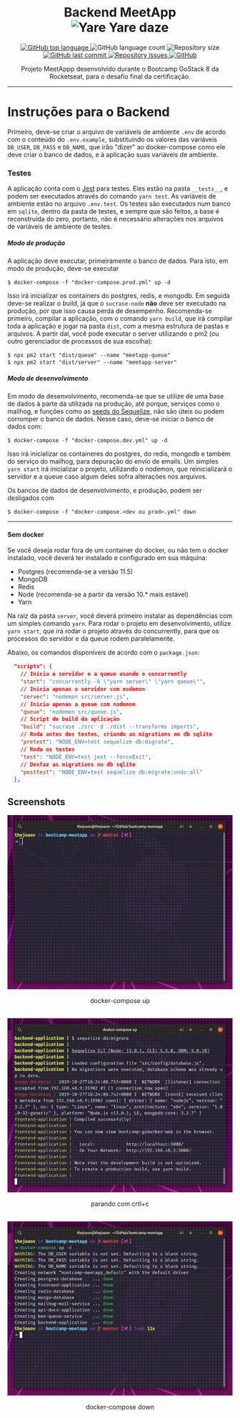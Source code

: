 <h1 align="center">
    Backend MeetApp
    </br>
    <img alt="Yare Yare daze" src="https://i.imgur.com/3cqc6DD.png" />

</h1>
<p align="center">
  <a href="https://github.com/thejoaov/bootcamp-meetapp-api/search?l=javascript">
    <img alt="GitHub top language" src="https://img.shields.io/github/languages/top/thejoaov/bootcamp-meetapp-api.svg">
  </a>
  <img alt="GitHub language count" src="https://img.shields.io/github/languages/count/thejoaov/bootcamp-meetapp-api.svg">
  <img alt="Repository size" src="https://img.shields.io/github/repo-size/thejoaov/bootcamp-meetapp-api.svg">
  <a href="https://github.com/thejoaov/bootcamp-meetapp-api/commits/master">
    <img alt="GitHub last commit" src="https://img.shields.io/github/last-commit/thejoaov/bootcamp-meetapp-api.svg">
  </a>
  <a href="https://github.com/thejoaov/bootcamp-meetapp-api/issues">
    <img alt="Repository issues" src="https://img.shields.io/github/issues/thejoaov/bootcamp-meetapp-api.svg">
  </a>
  <a href="https://github.com/thejoaov/bootcamp-meetapp-api/blob/master/LICENSE">
    <img alt="GitHub" src="https://img.shields.io/github/license/thejoaov/bootcamp-meetapp-api.svg">
  </a>
</p>
<div align="center">
Projeto MeetAppp desenvolvido durante o Bootcamp GoStack 8 da Rocketseat, para o desafio final da certificação.
</div>

---


# Instruções para o Backend

Primeiro, deve-se criar o arquivo de variáveis de ambiente `.env` de acordo com o conteúdo do `.env.example`, substituindo os valores das variáveis `DB_USER`, `DB_PASS` e `DB_NAME`, que irão "dizer" ao docker-compose como ele deve criar o banco de dados, e à aplicação suas variáveis de ambiente.

### Testes
A aplicação conta com o [Jest](https://jestjs.io/) para testes. Eles estão na pasta `__tests__`, e podem ser executados através do comando `yarn test`. As variáveis de ambiente estão no arquivo `.env.test`.
Os testes são executados num banco em `sqlite`, dentro da pasta de testes, e sempre que são feitos, a base é reconstruída do zero, portanto, não é necessário alterações nos arquivos de variáveis de ambiente de testes.

##### Modo de produção
A aplicação deve executar, primeiramente o banco de dados. Para isto, em modo de produção, deve-se executar

```shell
$ docker-compose -f "docker-compose.prod.yml" up -d
```
Isso irá inicializar os containers do postgres, redis, e mongodb. Em seguida deve-se realizar o build, já que o `sucrase-node` **não** deve ser executado na produção, por que isso causa perda de desempenho. Recomenda-se primeiro, compilar a aplicação, com o comando `yarn build`, que irá compilar toda a aplicação e jogar na pasta `dist`, com a mesma estrutura de pastas e arquivos. A partir daí, você pode executar o server utilizando o pm2 (ou outro gerenciador de processos de sua escolha):
```shell
$ npx pm2 start "dist/queue" --name "meetapp-queue"
$ npx pm2 start "dist/server" --name "meetapp-server"
```


##### Modo de desenvolvimento
Em modo de desenvolvimento, recomenda-se que se utilize de uma base de dados à parte da utilizada na produção, até porque, serviços como o mailhog, e funções como as [seeds do Sequelize](https://sequelize.org/master/manual/migrations.html#creating-first-seed), não são úteis ou podem corromper o banco de dados. Nesse caso, deve-se iniciar o banco de dados com:
```shell
$ docker-compose -f "docker-compose.dev.yml" up -d
```
Isso irá inicializar os containeres do postgres, do redis, mongodb e também do serviço do mailhog, para depuração do envio de emails.
Um simples `yarn start` irá inicializar o projeto, utilizando o nodemon, que reinicializará o servidor e a queue caso algum deles sofra alterações nos arquivos.

Os bancos de dados de desenvolvimento, e produção, podem ser desligados com
```shell
$ docker-compose -f "docker-compose.<dev ou prod>.yml" down
```
---

#### Sem docker

Se você deseja rodar fora de um container do docker, ou não tem o docker instalado, você deverá ter instalado e configurado em sua máquina:

- Postgres (recomenda-se a versão 11.5)
- MongoDB
- Redis
- Node (recomenda-se a partir da versão 10.\* mais estável)
- Yarn

Na raiz da pasta `server`, você deverá primeiro instalar as dependências com um simples comando `yarn`.
Para rodar o projeto em desenvolvimento, utilize `yarn start`, que irá rodar o projeto através do concurrently, para que os processos do servidor e da queue rodem paralelamente.

Abaixo, os comandos disponíveis de acordo com o `package.json`:

```json
  "scripts": {
    // Inicia o servidor e a queue usando o concurrently
    "start": "concurrently -k \"yarn server\" \"yarn queue\"",
    // Inicia apenas o servidor com nodemon
    "server": "nodemon src/server.js",
    // Inicia apenas a queue com nodemon
    "queue": "nodemon src/queue.js",
    // Script de build da aplicação
    "build": "sucrase ./src -d ./dist --transforms imports",
    // Roda antes dos testes, criando as migrations no db sqlite
    "pretest": "NODE_ENV=test sequelize db:migrate",
    // Roda os testes
    "test": "NODE_ENV=test jest --forceExit",
    // Desfaz as migrations no db sqlite
    "posttest": "NODE_ENV=test sequelize db:migrate:undo:all"
  },
```

## Screenshots

<div align="center">
  <img src="https://raw.githubusercontent.com/thejoaov/bootcamp-meetapp/master/docs/assets/server/docker-compose-up.gif" width="600" heigth="600">
  <p>docker-compose up</p>
  </br>

  <img src="https://raw.githubusercontent.com/thejoaov/bootcamp-meetapp/master/docs/assets/server/docker-compose-up-down.gif" width="600" heigth="600">
  <p>parando com crtl+c</p>
  </br>

  <img src="https://raw.githubusercontent.com/thejoaov/bootcamp-meetapp/master/docs/assets/server/docker-compose-down.gif" width="600" heigth="600">
  <p>docker-compose down</p>
  </br>

</div>
